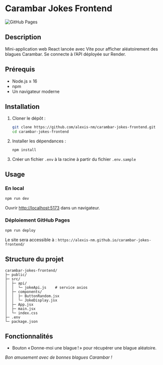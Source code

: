 # Carambar Jokes Frontend

![GitHub Pages](https://img.shields.io/badge/deployed%20on-GitHub%20Pages-blue)

## Description

Mini-application web React lancée avec Vite pour afficher aléatoirement des blagues Carambar. Se connecte à l’API déployée sur Render.

## Prérequis

- Node.js ≥ 16
- npm
- Un navigateur moderne

## Installation

1. Cloner le dépôt :
   ```bash
   git clone https://github.com/alexis-nm/carambar-jokes-frontend.git
   cd carambar-jokes-frontend
   ```
2. Installer les dépendances :
   ```bash
   npm install
   ```
3. Créer un fichier `.env` à la racine à partir du fichier `.env.sample`

## Usage

### En local

```bash
npm run dev
```

Ouvrir [http://localhost:5173](http://localhost:5173) dans un navigateur.

### Déploiement GitHub Pages

```bash
npm run deploy
```

Le site sera accessible à : `https://alexis-nm.github.io/carambar-jokes-frontend/`

## Structure du projet

```
carambar-jokes-frontend/
├─ public/
├─ src/
│  ├─ api/
│  │  └─ jokeApi.js    # service axios
│  ├─ components/
│  │  ├─ ButtonRandom.jsx
│  │  └─ JokeDisplay.jsx
│  ├─ App.jsx
│  ├─ main.jsx
│  └─ index.css
├─ .env
└─ package.json
```

## Fonctionnalités

- Bouton « Donne-moi une blague ! » pour récupérer une blague aléatoire.

*Bon amusement avec de bonnes blagues Carambar !*